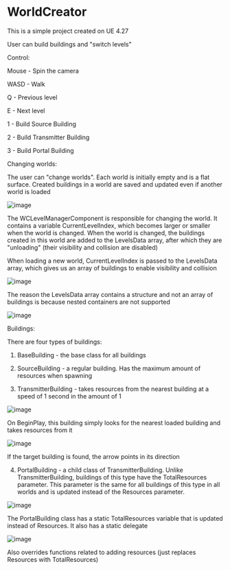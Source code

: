 # WorldCreator 

This is a simple project created on UE 4.27

User can build buildings and "switch levels"


Control:

Mouse - Spin the camera

WASD - Walk

Q - Previous level

E - Next level

1 - Build Source Building 

2 - Build Transmitter Building

3 - Build Portal Building

Changing worlds:

The user can "change worlds". Each world is initially empty and is a flat surface. Created buildings in a world are saved and updated even if another world is loaded

![image](https://github.com/InexhaustibleSnake/WorldCreator/assets/93211950/248ce3d6-e593-4e84-8dad-c1e5c7672b47)

The WCLevelManagerComponent is responsible for changing the world. It contains a variable CurrentLevelIndex, which becomes larger or smaller when the world is changed. 
When the world is changed, the buildings created in this world are added to the LevelsData array, after which they are "unloading" (their visibility and collision are disabled)

When loading a new world, CurrentLevelIndex is passed to the LevelsData array, which gives us an array of buildings to enable visibility and collision

![image](https://github.com/InexhaustibleSnake/WorldCreator/assets/93211950/727bd1ef-9371-43a0-99ab-487fa3ec5803)

The reason the LevelsData array contains a structure and not an array of buildings is because nested containers are not supported

![image](https://github.com/InexhaustibleSnake/WorldCreator/assets/93211950/5cfd4e4b-de77-445b-8544-7c467f4b7ad1)


Buildings:

There are four types of buildings: 
1) BaseBuilding - the base class for all buildings
   
2) SourceBuilding - a regular building. Has the maximum amount of resources when spawning

3) TransmitterBuilding - takes resources from the nearest building at a speed of 1 second in the amount of 1
 
![image](https://github.com/InexhaustibleSnake/WorldCreator/assets/93211950/4cd58c50-b928-4b99-8406-b70a96aa4a45)

On BeginPlay, this building simply looks for the nearest loaded building and takes resources from it 

![image](https://github.com/InexhaustibleSnake/WorldCreator/assets/93211950/1942eb10-6ee8-4d17-83be-6c1f48210a67)

If the target building is found, the arrow points in its direction

4) PortalBuilding - a child class of TransmitterBuilding. Unlike TransmitterBuilding, buildings of this type have the TotalResources parameter. This parameter is the same for all buildings of this type in all worlds and is updated instead of the Resources parameter.

![image](https://github.com/InexhaustibleSnake/WorldCreator/assets/93211950/c6d11816-f033-4383-844f-0e26e68f5574)

The PortalBuilding class has a static TotalResources variable that is updated instead of Resources. It also has a static delegate

![image](https://github.com/InexhaustibleSnake/WorldCreator/assets/93211950/fedc91f9-96f0-4ee3-acfe-6341da26edc4)

Also overrides functions related to adding resources (just replaces Resources with TotalResources)

